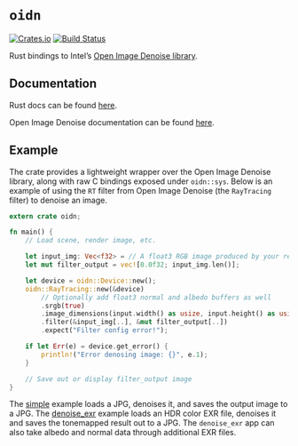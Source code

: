# `oidn`

[![Crates.io](https://img.shields.io/crates/v/oidn.svg)](https://crates.io/crates/oidn)
[![Build Status](https://travis-ci.org/Twinklebear/oidn-rs.svg?branch=master)](https://travis-ci.org/Twinklebear/oidn-rs)

Rust bindings to Intel’s [Open Image Denoise library](https://github.com/OpenImageDenoise/oidn).

## Documentation

Rust docs can be found [here](https://docs.rs/oidn).

Open Image Denoise documentation can be found [here](https://openimagedenoise.github.io/documentation.html).

## Example

The crate provides a lightweight wrapper over the Open Image Denoise library,
along with raw C bindings exposed under `oidn::sys`. Below is an example of
using the `RT` filter from Open Image Denoise (the `RayTracing` filter) to
denoise an image.

```rust
extern crate oidn;

fn main() {
    // Load scene, render image, etc.

    let input_img: Vec<f32> = // A float3 RGB image produced by your renderer
    let mut filter_output = vec![0.0f32; input_img.len()];

    let device = oidn::Device::new();
    oidn::RayTracing::new(&device)
        // Optionally add float3 normal and albedo buffers as well
        .srgb(true)
        .image_dimensions(input.width() as usize, input.height() as usize);
        .filter(&input_img[..], &mut filter_output[..])
        .expect("Filter config error!");

    if let Err(e) = device.get_error() {
        println!("Error denosing image: {}", e.1);
    }

    // Save out or display filter_output image
}
```

The [simple](examples/simple) example loads a JPG, denoises it, and saves the
output image to a JPG. The [denoise_exr](examples/denoise_exr) example loads an
HDR color EXR file, denoises it and saves the tonemapped result out to a JPG.
The `denoise_exr` app can also take albedo and normal data through additional
EXR files.

